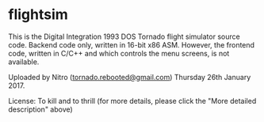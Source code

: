 # flightsim
This is the Digital Integration 1993 DOS Tornado flight simulator source code. Backend code only, written in 16-bit x86 ASM. However, the frontend code, written in C/C++ and which controls the menu screens, is not available. 

Uploaded by Nitro (tornado.rebooted@gmail.com) 
Thursday 26th January 2017.

License: To kill and to thrill
(for more details, please click the "More detailed description" above)
